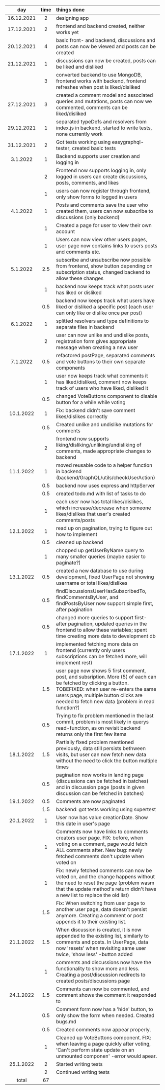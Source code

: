| day        | time | things done |
| :--------: | :--: | :---------- |
| 16.12.2021 | 2    | designing app |
| 17.12.2021 | 2    | frontend and backend created, neither works yet |
| 20.12.2021 | 4    | basic front- and backend, discussions and posts can now be viewed and posts can be created |
| 21.12.2021 | 1    | discussions can now be created, posts can be liked and disliked |
|            | 3    | converted backend to use MongoDB, frontend works with backend, frontend refreshes when post is liked/disliked |
| 27.12.2021 | 3    | created a comment model and associated queries and mutations, posts can now we commented, comments can be liked/disliked |
| 29.12.2021 | 1    | separated typeDefs and resolvers from index.js in backend, started to write tests, none currently work |
| 31.12.2021 | 2    | Got tests working using easygraphql-tester, created basic tests | 
| 3.1.2022   | 1    | Backend supports user creation and logging in |
|            | 2    | Frontend now supports logging in, only logged in users can create discussions, posts, comments, and likes |
|            | 1    | users can now register through frontend, only show forms to logged in users | 
| 4.1.2022   | 1    | Posts and comments save the user who created them, users can now subscribe to discussions (only backend) |
|            | 1    | Created a page for user to view their own account |
|            | 1    | Users can now view other users pages, user page now contains links to users posts and comments etc. |
| 5.1.2022   | 2.5  | subscribe and unsubscribe now possible from frontend, show button depending on subscription status, changed backend to allow these changes |
|            | 1    | backend now keeps track what posts user has liked or disliked |
|            | 0.5  | backend now keeps track what users have liked or disliked a specific post (each user can only like or dislike once per post) |
| 6.1.2022   | 1    | splitted resolvers and type definitions to separate files in backend |
|            | 2    | user can now unlike and undislike posts, registration form gives appropriate message when creating a new user |
| 7.1.2022   | 0.5  | refactored postPage, separated comments and vote buttons to their own separate components | 
|            | 1    | user now keeps track what comments it has liked/disliked, comment now keeps track of users who have liked, disliked it |
|            | 0.5  | changed VoteButtons component to disable button for a while while voting |
| 10.1.2022  | 1    | Fix: backend didn't save comment likes/dislikes correctly |
|            | 0.5  | Created unlike and undislike mutations for comments | 
|            | 2    | frontend now supports liking/disliking/unliking/undisliking of comments, made appropriate changes to backend |
| 11.1.2022  | 1    | moved reusable code to a helper function in backend (backend/GraphQL/utils/checkUserAction) |
|            | 0.5  | backend now uses express and httpServer |
|            | 0.5  | created todo.md with list of tasks to do |
|            | 1    | each user now has total likes/dislikes, which increase/decrease when someone likes/dislikes that user's created comments/posts |
| 12.1.2022  | 1    | read up on pagination, trying to figure out how to implement |
|            | 0.5  | cleaned up backend |
|            | 1    | chopped up getUserByName query to many smaller queries (maybe easier to paginate?) |
| 13.1.2022  | 0.5  | created a new database to use during development, fixed UserPage not showing username or total likes/dislikes |
|            | 0.5  | findDiscussionsUserHasSubscribedTo, findCommentsByUser, and findPostsByUser now support simple first, after pagination |
|            | 0.5  | changed more queries to support first-after pagination, updated queries in the frontend to allow these variables; spent time creating more data to development db |
| 17.1.2022  | 1    | implemented fetching more data on frontend (currently only users subscriptions can be fetched more, will implement rest) |
|            | 1.5  | user page now shows 5 first comment, post, and subsription. More (5) of each can be fetched by clicking a button. TOBEFIXED: when user re-enters the same users page, multiple button clicks are needed to fetch new data (problem in read function?) |
|            | 0.5  | Trying to fix problem mentioned in the last commit, problem is most likely in querys read-function, as on revisit backend returns only the first few items |
| 18.1.2022  | 1.5  | Partially fixed problem mentioned previously, data still persists bethween visits, but user can now fetch new data without the need to click the button multiple times |
|            | 0.5  | pagination now works in landing page (discussions can be fetched in batches) and in discussion page (posts in given discussion can be fetched in batches) |
| 19.1.2022  | 0.5  | Comments are now paginated |
|            | 1.5  | backend: got tests working using supertest |
| 20.1.2022  | 1    | User now has value creationDate. Show this date in user's page |
|            | 1    | Comments now have links to comments creators user page. FIX: before, when voting on a comment, page would fetch ALL comments after. New bug: newly fetched comments don't update when voted on |
|            | 1    | Fix: newly fetched comments can now be voted on, and the change happens without the need to reset the page (problem wasm that the update method's return didn't have a new list to replace the old list) |
|            | 1.5  | Fix: When switching from user page to another user page, data doesn't persist anymore. Creating a comment or post appends it to their existing list. |
| 21.1.2022  | 1.5  | When discussion is created, it is now appended to the existing list, similarly to comments and posts. In UserPage, data now 'resets' when revisiting same user twice, 'show less' -button added |
|            | 1    | comments and discussions now have the functionality to show more and less. Creating a post/discussion redirects to created posts/discussions page |
| 24.1.2022  | 1.5  | Comments can now be commented, and comment shows the comment it responded to |
|            | 0.5  | Comment form now has a 'hide' button, to only show the form when needed. Created bugs.md | 
|            | 0.5  | Created comments now appear properly. |
|            | 1    | Cleaned up VoteButtons component. FIX: when leaving a page quickly after voting, 'Can't perform state update on an unmounted componen' -error would apear. |
| 25.1.2022  | 2    | Started writing tests |
|            | 2    | Continued writing tests |
| total      | 67   | |